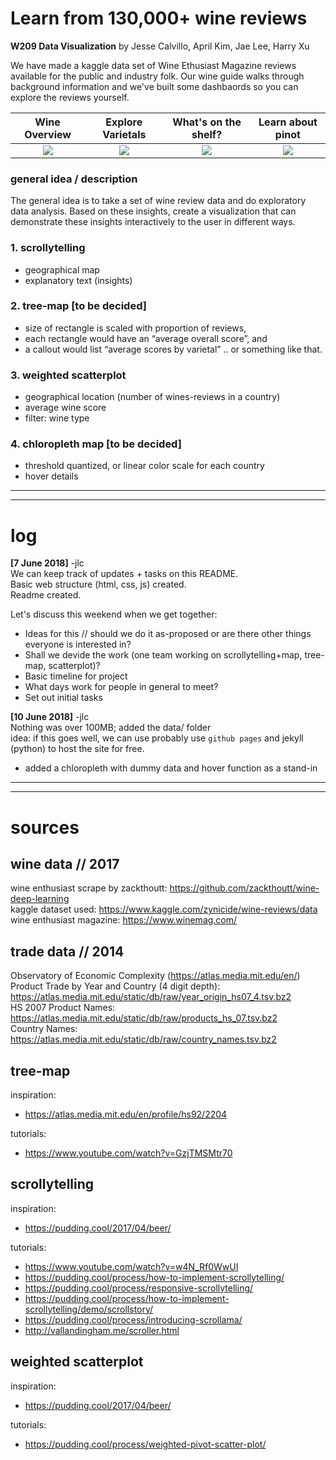 # Learn from 130,000+ wine reviews

**W209 Data Visualization** by Jesse Calvillo, April Kim, Jae Lee, Harry Xu    

We have made a kaggle data set of Wine Ethusiast Magazine reviews available for the public and industry folk.
Our wine guide walks through background information and we've built some dashbaords so you can explore the reviews yourself.

|Wine Overview |  Explore Varietals | What's on the shelf? | Learn about pinot |
|:------------:|:------------------:|:--------------------:|:-----------------:|
| ![](http://people.ischool.berkeley.edu/~aprilkim/img/scrolly1.gif)  |  ![](http://people.ischool.berkeley.edu/~aprilkim/img/varietals.gif) | ![](http://people.ischool.berkeley.edu/~aprilkim/img/parallelcoord.gif) | ![](http://people.ischool.berkeley.edu/~aprilkim/img/pinot.gif) |


### general idea / description
The general idea is to take a set of wine review data and do exploratory data analysis.
Based on these insights, create a visualization that can demonstrate these insights interactively to the user in different ways.

### 1. scrollytelling
- geographical map
- explanatory text (insights)

### 2. tree-map [to be decided] 
- size of rectangle is scaled with proportion of reviews,
- each rectangle would have an “average overall score”, and
- a callout would list “average scores by varietal” .. or something like that.

### 3. weighted scatterplot
- geographical location (number of wines-reviews in a country)
- average wine score
- filter: wine type

### 4. chloropleth map [to be decided]
- threshold quantized, or linear color scale for each country
- hover details

---
---


# log

**[7 June 2018]** -jlc    
  We can keep track of updates + tasks on this README.  
  Basic web structure (html, css, js) created.  
  Readme created.  
  
  Let's discuss this weekend when we get together:  
  - Ideas for this // should we do it as-proposed or are there other things everyone is interested in?  
  - Shall we devide the work (one team working on scrollytelling+map, tree-map, scatterplot)?  
  - Basic timeline for project  
  - What days work for people in general to meet?  
  - Set out initial tasks  

**[10 June 2018]** -jlc    
  Nothing was over 100MB; added the data/ folder   
  idea: if this goes well, we can use probably use `github pages` and jekyll (python) to host the site for free.  
  - added a chloropleth with dummy data and hover function as a stand-in  
  
---
---

# sources

## wine data // 2017  
wine enthusiast scrape by zackthoutt: https://github.com/zackthoutt/wine-deep-learning  
kaggle dataset used: https://www.kaggle.com/zynicide/wine-reviews/data  
wine enthusiast magazine: https://www.winemag.com/   
  
## trade data // 2014  
Observatory of Economic Complexity (https://atlas.media.mit.edu/en/)  
Product Trade by Year and Country (4 digit depth): https://atlas.media.mit.edu/static/db/raw/year_origin_hs07_4.tsv.bz2  
HS 2007 Product Names: https://atlas.media.mit.edu/static/db/raw/products_hs_07.tsv.bz2  
Country Names: https://atlas.media.mit.edu/static/db/raw/country_names.tsv.bz2  
  
## tree-map  
inspiration:  
- https://atlas.media.mit.edu/en/profile/hs92/2204  
  
tutorials:  
- https://www.youtube.com/watch?v=GzjTMSMtr70  
  
## scrollytelling  
inspiration:  
- https://pudding.cool/2017/04/beer/  
  
tutorials:  
- https://www.youtube.com/watch?v=w4N_Rf0WwUI  
- https://pudding.cool/process/how-to-implement-scrollytelling/  
- https://pudding.cool/process/responsive-scrollytelling/  
- https://pudding.cool/process/how-to-implement-scrollytelling/demo/scrollstory/  
- https://pudding.cool/process/introducing-scrollama/  
- http://vallandingham.me/scroller.html  
  
## weighted scatterplot  
inspiration:   
- https://pudding.cool/2017/04/beer/  
  
tutorials:  
- https://pudding.cool/process/weighted-pivot-scatter-plot/  
  
